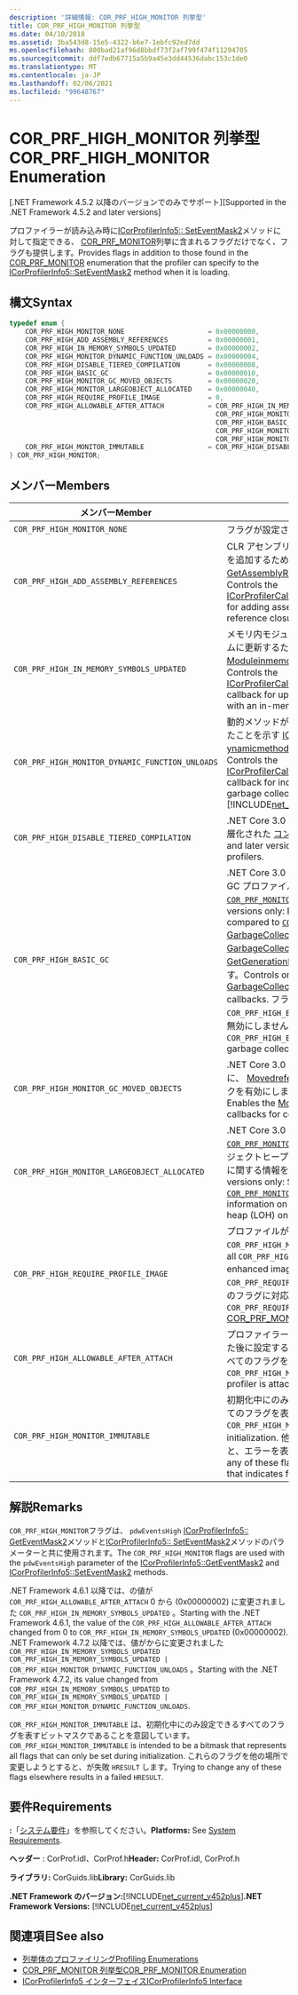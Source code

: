 ```yaml
---
description: '詳細情報: COR_PRF_HIGH_MONITOR 列挙型'
title: COR_PRF_HIGH_MONITOR 列挙型
ms.date: 04/10/2018
ms.assetid: 3ba543d8-15e5-4322-b6e7-1ebfc92ed7dd
ms.openlocfilehash: 800bad21af96d8bbdf73f2af799f474f11294705
ms.sourcegitcommit: ddf7edb67715a5b9a45e3dd44536dabc153c1de0
ms.translationtype: MT
ms.contentlocale: ja-JP
ms.lasthandoff: 02/06/2021
ms.locfileid: "99648767"
---
```

# <a name="cor_prf_high_monitor-enumeration"></a><span data-ttu-id="1b15b-103">COR_PRF_HIGH_MONITOR 列挙型</span><span class="sxs-lookup"><span data-stu-id="1b15b-103">COR_PRF_HIGH_MONITOR Enumeration</span></span>

<span data-ttu-id="1b15b-104">[.NET Framework 4.5.2 以降のバージョンでのみでサポート]</span><span class="sxs-lookup"><span data-stu-id="1b15b-104">[Supported in the .NET Framework 4.5.2 and later versions]</span></span>  
  
<span data-ttu-id="1b15b-105">プロファイラーが読み込み時に[ICorProfilerInfo5:: SetEventMask2](icorprofilerinfo5-seteventmask2-method.md)メソッドに対して指定できる、 [COR_PRF_MONITOR](cor-prf-monitor-enumeration.md)列挙に含まれるフラグだけでなく、フラグも提供します。</span><span class="sxs-lookup"><span data-stu-id="1b15b-105">Provides flags in addition to those found in the [COR_PRF_MONITOR](cor-prf-monitor-enumeration.md) enumeration that the profiler can specify to the [ICorProfilerInfo5::SetEventMask2](icorprofilerinfo5-seteventmask2-method.md) method when it is loading.</span></span>  
  
## <a name="syntax"></a><span data-ttu-id="1b15b-106">構文</span><span class="sxs-lookup"><span data-stu-id="1b15b-106">Syntax</span></span>  
  
```cpp
typedef enum {  
    COR_PRF_HIGH_MONITOR_NONE                     = 0x00000000,  
    COR_PRF_HIGH_ADD_ASSEMBLY_REFERENCES          = 0x00000001,  
    COR_PRF_HIGH_IN_MEMORY_SYMBOLS_UPDATED        = 0x00000002,
    COR_PRF_HIGH_MONITOR_DYNAMIC_FUNCTION_UNLOADS = 0x00000004,
    COR_PRF_HIGH_DISABLE_TIERED_COMPILATION       = 0x00000008,
    COR_PRF_HIGH_BASIC_GC                         = 0x00000010,
    COR_PRF_HIGH_MONITOR_GC_MOVED_OBJECTS         = 0x00000020,
    COR_PRF_HIGH_MONITOR_LARGEOBJECT_ALLOCATED    = 0x00000040,
    COR_PRF_HIGH_REQUIRE_PROFILE_IMAGE            = 0,  
    COR_PRF_HIGH_ALLOWABLE_AFTER_ATTACH           = COR_PRF_HIGH_IN_MEMORY_SYMBOLS_UPDATED |
                                                    COR_PRF_HIGH_MONITOR_DYNAMIC_FUNCTION_UNLOADS |
                                                    COR_PRF_HIGH_BASIC_GC |
                                                    COR_PRF_HIGH_MONITOR_GC_MOVED_OBJECTS |
                                                    COR_PRF_HIGH_MONITOR_LARGEOBJECT_ALLOCATED,  
    COR_PRF_HIGH_MONITOR_IMMUTABLE                = COR_PRF_HIGH_DISABLE_TIERED_COMPILATION  
} COR_PRF_HIGH_MONITOR;  
```  
  
## <a name="members"></a><span data-ttu-id="1b15b-107">メンバー</span><span class="sxs-lookup"><span data-stu-id="1b15b-107">Members</span></span>  
  
|<span data-ttu-id="1b15b-108">メンバー</span><span class="sxs-lookup"><span data-stu-id="1b15b-108">Member</span></span>|<span data-ttu-id="1b15b-109">説明</span><span class="sxs-lookup"><span data-stu-id="1b15b-109">Description</span></span>|  
|------------|-----------------|  
|`COR_PRF_HIGH_MONITOR_NONE`|<span data-ttu-id="1b15b-110">フラグが設定されていません。</span><span class="sxs-lookup"><span data-stu-id="1b15b-110">No flags are set.</span></span>|  
|`COR_PRF_HIGH_ADD_ASSEMBLY_REFERENCES`|<span data-ttu-id="1b15b-111">CLR アセンブリ参照クロージャウォーク中にアセンブリ参照を追加するための [ICorProfilerCallback6:: GetAssemblyReference](icorprofilercallback6-getassemblyreferences-method.md) コールバックを制御します。</span><span class="sxs-lookup"><span data-stu-id="1b15b-111">Controls the [ICorProfilerCallback6::GetAssemblyReference](icorprofilercallback6-getassemblyreferences-method.md) callback for adding assembly references during the CLR assembly reference closure walk.</span></span>|  
|`COR_PRF_HIGH_IN_MEMORY_SYMBOLS_UPDATED`|<span data-ttu-id="1b15b-112">メモリ内モジュールに関連付けられているシンボルストリームに更新するための [ICorProfilerCallback7:: Moduleinmemorysymbol supcallback](icorprofilercallback7-moduleinmemorysymbolsupdated-method.md) を制御します。</span><span class="sxs-lookup"><span data-stu-id="1b15b-112">Controls the [ICorProfilerCallback7::ModuleInMemorySymbolsUpdated](icorprofilercallback7-moduleinmemorysymbolsupdated-method.md) callback for updates to the symbol stream associated with an in-memory module.</span></span>|  
|`COR_PRF_HIGH_MONITOR_DYNAMIC_FUNCTION_UNLOADS`|<span data-ttu-id="1b15b-113">動的メソッドがガベージコレクションおよびアンロードされたことを示す [ICorProfilerCallback9::D ynamicmethodunloaded](icorprofilercallback9-dynamicmethodunloaded-method.md) コールバックを制御します。</span><span class="sxs-lookup"><span data-stu-id="1b15b-113">Controls the [ICorProfilerCallback9::DynamicMethodUnloaded](icorprofilercallback9-dynamicmethodunloaded-method.md) callback for indicating when a dynamic method has been garbage collected and unloaded.</span></span> <br/> [!INCLUDE[net_current_v472plus](../../../../includes/net-current-v472plus.md)]|
|`COR_PRF_HIGH_DISABLE_TIERED_COMPILATION`|<span data-ttu-id="1b15b-114">.NET Core 3.0 以降のバージョンのみ: プロファイラーの階層化された [コンパイル](../../../core/whats-new/dotnet-core-3-0.md) を無効にします。</span><span class="sxs-lookup"><span data-stu-id="1b15b-114">.NET Core 3.0 and later versions only: Disables [tiered compilation](../../../core/whats-new/dotnet-core-3-0.md) for profilers.</span></span>|
|`COR_PRF_HIGH_BASIC_GC`|<span data-ttu-id="1b15b-115">.NET Core 3.0 以降のバージョンのみ: と比較して、軽量の GC プロファイルオプションが用意されて [`COR_PRF_MONITOR_GC`](cor-prf-monitor-enumeration.md) います。</span><span class="sxs-lookup"><span data-stu-id="1b15b-115">.NET Core 3.0 and later versions only: Provides a lightweight GC profiling option compared to [`COR_PRF_MONITOR_GC`](cor-prf-monitor-enumeration.md).</span></span> <span data-ttu-id="1b15b-116">[GarbageCollectionStarted](icorprofilercallback2-garbagecollectionstarted-method.md)、 [GarbageCollectionFinished](icorprofilercallback2-garbagecollectionfinished-method.md)、および[GetGenerationBounds](icorprofilerinfo2-getgenerationbounds-method.md)の各コールバックのみを制御します。</span><span class="sxs-lookup"><span data-stu-id="1b15b-116">Controls only the  [GarbageCollectionStarted](icorprofilercallback2-garbagecollectionstarted-method.md), [GarbageCollectionFinished](icorprofilercallback2-garbagecollectionfinished-method.md), and [GetGenerationBounds](icorprofilerinfo2-getgenerationbounds-method.md) callbacks.</span></span> <span data-ttu-id="1b15b-117">フラグとは異なり `COR_PRF_MONITOR_GC` 、 `COR_PRF_HIGH_BASIC_GC` は同時実行ガベージコレクションを無効にしません。</span><span class="sxs-lookup"><span data-stu-id="1b15b-117">Unlike the `COR_PRF_MONITOR_GC` flag, `COR_PRF_HIGH_BASIC_GC` does not disable concurrent garbage collection.</span></span>|
|`COR_PRF_HIGH_MONITOR_GC_MOVED_OBJECTS`|<span data-ttu-id="1b15b-118">.NET Core 3.0 以降のバージョンのみ: Gc を圧縮するために、 [Movedreferences](icorprofilercallback-movedreferences-method.md) と [MovedReferences2](icorprofilercallback4-movedreferences2-method.md) コールバックを有効にします。</span><span class="sxs-lookup"><span data-stu-id="1b15b-118">.NET Core 3.0 and later versions only: Enables the [MovedReferences](icorprofilercallback-movedreferences-method.md) and [MovedReferences2](icorprofilercallback4-movedreferences2-method.md) callbacks for compacting GCs only.</span></span>|
|`COR_PRF_HIGH_MONITOR_LARGEOBJECT_ALLOCATED`|<span data-ttu-id="1b15b-119">.NET Core 3.0 以降のバージョンのみ: に似て [`COR_PRF_MONITOR_OBJECT_ALLOCATED`](cor-prf-monitor-enumeration.md) いますが、ラージオブジェクトヒープ (LOH) に対してのみオブジェクト割り当てに関する情報を提供します。</span><span class="sxs-lookup"><span data-stu-id="1b15b-119">.NET Core 3.0 and later versions only: Similar to [`COR_PRF_MONITOR_OBJECT_ALLOCATED`](cor-prf-monitor-enumeration.md), but provides information on object allocations for the large object heap (LOH) only.</span></span>|
|`COR_PRF_HIGH_REQUIRE_PROFILE_IMAGE`|<span data-ttu-id="1b15b-120">プロファイルが強化されたイメージを必要とするすべての `COR_PRF_HIGH_MONITOR` フラグを表しています。</span><span class="sxs-lookup"><span data-stu-id="1b15b-120">Represents all `COR_PRF_HIGH_MONITOR` flags that require profile-enhanced images.</span></span> <span data-ttu-id="1b15b-121">これは、 `COR_PRF_REQUIRE_PROFILE_IMAGE` [COR_PRF_MONITOR](cor-prf-monitor-enumeration.md) 列挙のフラグに対応します。</span><span class="sxs-lookup"><span data-stu-id="1b15b-121">It corresponds to the `COR_PRF_REQUIRE_PROFILE_IMAGE` flag in the [COR_PRF_MONITOR](cor-prf-monitor-enumeration.md) enumeration.</span></span>|  
|`COR_PRF_HIGH_ALLOWABLE_AFTER_ATTACH`|<span data-ttu-id="1b15b-122">プロファイラーが実行中のアプリケーションに割り当てられた後に設定することが可能な、`COR_PRF_HIGH_MONITOR` のすべてのフラグを表します。</span><span class="sxs-lookup"><span data-stu-id="1b15b-122">Represents all `COR_PRF_HIGH_MONITOR` flags that can be set after the profiler is attached to a running app.</span></span>|  
|`COR_PRF_HIGH_MONITOR_IMMUTABLE`|<span data-ttu-id="1b15b-123">初期化中にのみ設定可能な、`COR_PRF_HIGH_MONITOR` のすべてのフラグを表します。</span><span class="sxs-lookup"><span data-stu-id="1b15b-123">Represents all `COR_PRF_HIGH_MONITOR` flags that can be set only during initialization.</span></span> <span data-ttu-id="1b15b-124">他の場所でこれらのフラグを変更しようとすると、エラーを表す `HRESULT` 値が生じます。</span><span class="sxs-lookup"><span data-stu-id="1b15b-124">Trying to change any of these flags elsewhere results in an `HRESULT` value that indicates failure.</span></span>|  
  
## <a name="remarks"></a><span data-ttu-id="1b15b-125">解説</span><span class="sxs-lookup"><span data-stu-id="1b15b-125">Remarks</span></span>

<span data-ttu-id="1b15b-126">`COR_PRF_HIGH_MONITOR`フラグは、 `pdwEventsHigh` [ICorProfilerInfo5:: GetEventMask2](icorprofilerinfo5-geteventmask2-method.md)メソッドと[ICorProfilerInfo5:: SetEventMask2](icorprofilerinfo5-seteventmask2-method.md)メソッドのパラメーターと共に使用されます。</span><span class="sxs-lookup"><span data-stu-id="1b15b-126">The `COR_PRF_HIGH_MONITOR` flags are used with the `pdwEventsHigh` parameter of the [ICorProfilerInfo5::GetEventMask2](icorprofilerinfo5-geteventmask2-method.md) and [ICorProfilerInfo5::SetEventMask2](icorprofilerinfo5-seteventmask2-method.md) methods.</span></span>  
  
<span data-ttu-id="1b15b-127">.NET Framework 4.6.1 以降では、の値が `COR_PRF_HIGH_ALLOWABLE_AFTER_ATTACH` 0 から (0x00000002) に変更されました `COR_PRF_HIGH_IN_MEMORY_SYMBOLS_UPDATED` 。</span><span class="sxs-lookup"><span data-stu-id="1b15b-127">Starting with the .NET Framework 4.6.1, the value of the `COR_PRF_HIGH_ALLOWABLE_AFTER_ATTACH` changed from 0 to `COR_PRF_HIGH_IN_MEMORY_SYMBOLS_UPDATED` (0x00000002).</span></span> <span data-ttu-id="1b15b-128">.NET Framework 4.7.2 以降では、値がからに変更されました `COR_PRF_HIGH_IN_MEMORY_SYMBOLS_UPDATED` `COR_PRF_HIGH_IN_MEMORY_SYMBOLS_UPDATED | COR_PRF_HIGH_MONITOR_DYNAMIC_FUNCTION_UNLOADS` 。</span><span class="sxs-lookup"><span data-stu-id="1b15b-128">Starting with the .NET Framework 4.7.2, its value changed from `COR_PRF_HIGH_IN_MEMORY_SYMBOLS_UPDATED` to `COR_PRF_HIGH_IN_MEMORY_SYMBOLS_UPDATED | COR_PRF_HIGH_MONITOR_DYNAMIC_FUNCTION_UNLOADS`.</span></span>

<span data-ttu-id="1b15b-129">`COR_PRF_HIGH_MONITOR_IMMUTABLE` は、初期化中にのみ設定できるすべてのフラグを表すビットマスクであることを意図しています。</span><span class="sxs-lookup"><span data-stu-id="1b15b-129">`COR_PRF_HIGH_MONITOR_IMMUTABLE` is intended to be a bitmask that represents all flags that can only be set during initialization.</span></span> <span data-ttu-id="1b15b-130">これらのフラグを他の場所で変更しようとすると、が失敗 `HRESULT` します。</span><span class="sxs-lookup"><span data-stu-id="1b15b-130">Trying to change any of these flags elsewhere results in a failed `HRESULT`.</span></span>

## <a name="requirements"></a><span data-ttu-id="1b15b-131">要件</span><span class="sxs-lookup"><span data-stu-id="1b15b-131">Requirements</span></span>

<span data-ttu-id="1b15b-132">**:**「[システム要件](../../get-started/system-requirements.md)」を参照してください。</span><span class="sxs-lookup"><span data-stu-id="1b15b-132">**Platforms:** See [System Requirements](../../get-started/system-requirements.md).</span></span>  
  
<span data-ttu-id="1b15b-133">**ヘッダー** : CorProf.idl、CorProf.h</span><span class="sxs-lookup"><span data-stu-id="1b15b-133">**Header:** CorProf.idl, CorProf.h</span></span>  
  
<span data-ttu-id="1b15b-134">**ライブラリ:** CorGuids.lib</span><span class="sxs-lookup"><span data-stu-id="1b15b-134">**Library:** CorGuids.lib</span></span>  
  
<span data-ttu-id="1b15b-135">**.NET Framework のバージョン:**[!INCLUDE[net_current_v452plus](../../../../includes/net-current-v452plus-md.md)]</span><span class="sxs-lookup"><span data-stu-id="1b15b-135">**.NET Framework Versions:** [!INCLUDE[net_current_v452plus](../../../../includes/net-current-v452plus-md.md)]</span></span>  
  
## <a name="see-also"></a><span data-ttu-id="1b15b-136">関連項目</span><span class="sxs-lookup"><span data-stu-id="1b15b-136">See also</span></span>

- [<span data-ttu-id="1b15b-137">列挙体のプロファイリング</span><span class="sxs-lookup"><span data-stu-id="1b15b-137">Profiling Enumerations</span></span>](profiling-enumerations.md)
- [<span data-ttu-id="1b15b-138">COR_PRF_MONITOR 列挙型</span><span class="sxs-lookup"><span data-stu-id="1b15b-138">COR_PRF_MONITOR Enumeration</span></span>](cor-prf-monitor-enumeration.md)
- [<span data-ttu-id="1b15b-139">ICorProfilerInfo5 インターフェイス</span><span class="sxs-lookup"><span data-stu-id="1b15b-139">ICorProfilerInfo5 Interface</span></span>](icorprofilerinfo5-interface.md)
